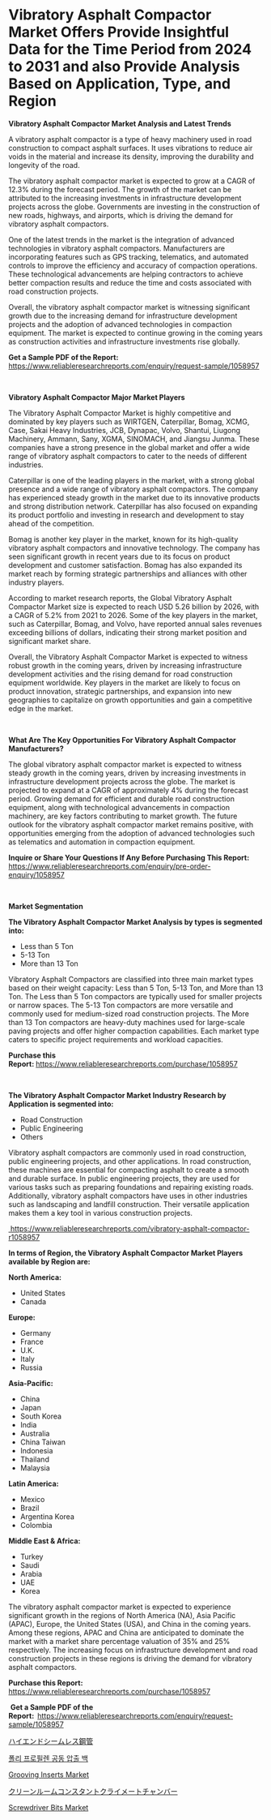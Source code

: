 <p><h1>Vibratory Asphalt Compactor Market Offers Provide Insightful Data for the Time Period from 2024 to 2031 and also Provide Analysis Based on Application, Type, and Region</h1></p><p><strong>Vibratory Asphalt Compactor Market Analysis and Latest Trends</strong></p>
<p><p>A vibratory asphalt compactor is a type of heavy machinery used in road construction to compact asphalt surfaces. It uses vibrations to reduce air voids in the material and increase its density, improving the durability and longevity of the road.</p><p>The vibratory asphalt compactor market is expected to grow at a CAGR of 12.3% during the forecast period. The growth of the market can be attributed to the increasing investments in infrastructure development projects across the globe. Governments are investing in the construction of new roads, highways, and airports, which is driving the demand for vibratory asphalt compactors.</p><p>One of the latest trends in the market is the integration of advanced technologies in vibratory asphalt compactors. Manufacturers are incorporating features such as GPS tracking, telematics, and automated controls to improve the efficiency and accuracy of compaction operations. These technological advancements are helping contractors to achieve better compaction results and reduce the time and costs associated with road construction projects.</p><p>Overall, the vibratory asphalt compactor market is witnessing significant growth due to the increasing demand for infrastructure development projects and the adoption of advanced technologies in compaction equipment. The market is expected to continue growing in the coming years as construction activities and infrastructure investments rise globally.</p></p>
<p><strong>Get a Sample PDF of the Report:&nbsp;</strong> <a href="https://www.reliableresearchreports.com/enquiry/request-sample/1058957">https://www.reliableresearchreports.com/enquiry/request-sample/1058957</a></p>
<p>&nbsp;</p>
<p><strong>Vibratory Asphalt Compactor Major Market Players</strong></p>
<p><p>The Vibratory Asphalt Compactor Market is highly competitive and dominated by key players such as WIRTGEN, Caterpillar, Bomag, XCMG, Case, Sakai Heavy Industries, JCB, Dynapac, Volvo, Shantui, Liugong Machinery, Ammann, Sany, XGMA, SINOMACH, and Jiangsu Junma. These companies have a strong presence in the global market and offer a wide range of vibratory asphalt compactors to cater to the needs of different industries.</p><p>Caterpillar is one of the leading players in the market, with a strong global presence and a wide range of vibratory asphalt compactors. The company has experienced steady growth in the market due to its innovative products and strong distribution network. Caterpillar has also focused on expanding its product portfolio and investing in research and development to stay ahead of the competition.</p><p>Bomag is another key player in the market, known for its high-quality vibratory asphalt compactors and innovative technology. The company has seen significant growth in recent years due to its focus on product development and customer satisfaction. Bomag has also expanded its market reach by forming strategic partnerships and alliances with other industry players.</p><p>According to market research reports, the Global Vibratory Asphalt Compactor Market size is expected to reach USD 5.26 billion by 2026, with a CAGR of 5.2% from 2021 to 2026. Some of the key players in the market, such as Caterpillar, Bomag, and Volvo, have reported annual sales revenues exceeding billions of dollars, indicating their strong market position and significant market share.</p><p>Overall, the Vibratory Asphalt Compactor Market is expected to witness robust growth in the coming years, driven by increasing infrastructure development activities and the rising demand for road construction equipment worldwide. Key players in the market are likely to focus on product innovation, strategic partnerships, and expansion into new geographies to capitalize on growth opportunities and gain a competitive edge in the market.</p></p>
<p>&nbsp;</p>
<p><strong>What Are The Key Opportunities For Vibratory Asphalt Compactor Manufacturers?</strong></p>
<p><p>The global vibratory asphalt compactor market is expected to witness steady growth in the coming years, driven by increasing investments in infrastructure development projects across the globe. The market is projected to expand at a CAGR of approximately 4% during the forecast period. Growing demand for efficient and durable road construction equipment, along with technological advancements in compaction machinery, are key factors contributing to market growth. The future outlook for the vibratory asphalt compactor market remains positive, with opportunities emerging from the adoption of advanced technologies such as telematics and automation in compaction equipment.</p></p>
<p><strong>Inquire or Share Your Questions If Any Before Purchasing This Report:</strong> <a href="https://www.reliableresearchreports.com/enquiry/pre-order-enquiry/1058957">https://www.reliableresearchreports.com/enquiry/pre-order-enquiry/1058957</a></p>
<p>&nbsp;</p>
<p><strong>Market Segmentation</strong></p>
<p><strong>The Vibratory Asphalt Compactor Market Analysis by types is segmented into:</strong></p>
<p><ul><li>Less than 5 Ton</li><li>5-13 Ton</li><li>More than 13 Ton</li></ul></p>
<p><p>Vibratory Asphalt Compactors are classified into three main market types based on their weight capacity: Less than 5 Ton, 5-13 Ton, and More than 13 Ton. The Less than 5 Ton compactors are typically used for smaller projects or narrow spaces. The 5-13 Ton compactors are more versatile and commonly used for medium-sized road construction projects. The More than 13 Ton compactors are heavy-duty machines used for large-scale paving projects and offer higher compaction capabilities. Each market type caters to specific project requirements and workload capacities.</p></p>
<p><strong>Purchase this Report:&nbsp;</strong><a href="https://www.reliableresearchreports.com/purchase/1058957">https://www.reliableresearchreports.com/purchase/1058957</a></p>
<p>&nbsp;</p>
<p><strong>The Vibratory Asphalt Compactor Market Industry Research by Application is segmented into:</strong></p>
<p><ul><li>Road Construction</li><li>Public Engineering</li><li>Others</li></ul></p>
<p><p>Vibratory asphalt compactors are commonly used in road construction, public engineering projects, and other applications. In road construction, these machines are essential for compacting asphalt to create a smooth and durable surface. In public engineering projects, they are used for various tasks such as preparing foundations and repairing existing roads. Additionally, vibratory asphalt compactors have uses in other industries such as landscaping and landfill construction. Their versatile application makes them a key tool in various construction projects.</p></p>
<p><a href="https://www.reliableresearchreports.com/vibratory-asphalt-compactor-r1058957">&nbsp;https://www.reliableresearchreports.com/vibratory-asphalt-compactor-r1058957</a></p>
<p><strong>In terms of Region, the Vibratory Asphalt Compactor Market Players available by Region are:</strong></p>
<p>
    <p> <strong> North America: </strong>
        <ul>
            <li>United States</li>
            <li>Canada</li>
        </ul>
        </p> 
    <p> <strong> Europe: </strong>
        <ul>
            <li>Germany</li>
            <li>France</li>
            <li>U.K.</li>
            <li>Italy</li>
            <li>Russia</li>
        </ul>
        </p> 
    <p> <strong> Asia-Pacific: </strong>
        <ul>
            <li>China</li>
            <li>Japan</li>
            <li>South Korea</li>
            <li>India</li>
            <li>Australia</li>
            <li>China Taiwan</li>
            <li>Indonesia</li>
            <li>Thailand</li>
            <li>Malaysia</li>
        </ul>
        </p> 
    <p> <strong> Latin America: </strong>
        <ul>
            <li>Mexico</li>
            <li>Brazil</li>
            <li>Argentina Korea</li>
            <li>Colombia</li>
        </ul>
        </p> 
    <p> <strong> Middle East & Africa: </strong>
        <ul>
            <li>Turkey</li>
            <li>Saudi</li>
            <li>Arabia</li>
            <li>UAE</li>
            <li>Korea</li>
        </ul>
    </p>
    </p>
<p><p>The vibratory asphalt compactor market is expected to experience significant growth in the regions of North America (NA), Asia Pacific (APAC), Europe, the United States (USA), and China in the coming years. Among these regions, APAC and China are anticipated to dominate the market with a market share percentage valuation of 35% and 25% respectively. The increasing focus on infrastructure development and road construction projects in these regions is driving the demand for vibratory asphalt compactors.</p></p>
<p><strong>Purchase this Report: </strong><a href="https://www.reliableresearchreports.com/purchase/1058957">https://www.reliableresearchreports.com/purchase/1058957</a></p>
<p>&nbsp;<strong>Get a Sample PDF of the Report:&nbsp;&nbsp;</strong><a href="https://www.reliableresearchreports.com/enquiry/request-sample/1058957">https://www.reliableresearchreports.com/enquiry/request-sample/1058957</a></p>
<p><strong></strong></p>
<p><p><a href="https://github.com/decker5351/Market-Research-Report-List-1/blob/main/7635600159221.md">ハイエンドシームレス鋼管</a></p><p><a href="https://github.com/nhaiquang84/Market-Research-Report-List-1/blob/main/4180296170760.md">폴리 프로필렌 공동 압출 백</a></p><p><a href="https://github.com/msbsaifansami/Market-Research-Report-List-1/blob/main/grooving-inserts-market.md">Grooving Inserts Market</a></p><p><a href="https://github.com/tubbs463/Market-Research-Report-List-1/blob/main/6716250159222.md">クリーンルームコンスタントクライメートチャンバー</a></p><p><a href="https://github.com/ockatxef85/Market-Research-Report-List-1/blob/main/screwdriver-bits-market.md">Screwdriver Bits Market</a></p></p>